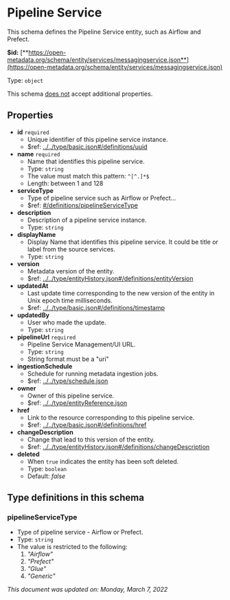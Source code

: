 # Pipeline Service

This schema defines the Pipeline Service entity, such as Airflow and Prefect.

**$id:** [**https://open-metadata.org/schema/entity/services/messagingservice.json**](https://open-metadata.org/schema/entity/services/messagingservice.json)

Type: `object`

This schema <u>does not</u> accept additional properties.

## Properties
 - **id** `required`
	 - Unique identifier of this pipeline service instance.
	 - $ref: [../../type/basic.json#/definitions/uuid](../types/basic.md#uuid)
 - **name** `required`
	 - Name that identifies this pipeline service.
	 - Type: `string`
	 - The value must match this pattern: `^[^.]*$`
	 - Length: between 1 and 128
 - **serviceType**
	 - Type of pipeline service such as Airflow or Prefect...
	 - $ref: [#/definitions/pipelineServiceType](#pipelineservicetype)
 - **description**
	 - Description of a pipeline service instance.
	 - Type: `string`
 - **displayName**
	 - Display Name that identifies this pipeline service. It could be title or label from the source services.
	 - Type: `string`
 - **version**
	 - Metadata version of the entity.
	 - $ref: [../../type/entityHistory.json#/definitions/entityVersion](../types/entityhistory.md#entityversion)
 - **updatedAt**
	 - Last update time corresponding to the new version of the entity in Unix epoch time milliseconds.
	 - $ref: [../../type/basic.json#/definitions/timestamp](../types/basic.md#timestamp)
 - **updatedBy**
	 - User who made the update.
	 - Type: `string`
 - **pipelineUrl** `required`
	 - Pipeline Service Management/UI URL.
	 - Type: `string`
	 - String format must be a "uri"
 - **ingestionSchedule**
	 - Schedule for running metadata ingestion jobs.
	 - $ref: [../../type/schedule.json](../types/schedule.md)
 - **owner**
	 - Owner of this pipeline service.
	 - $ref: [../../type/entityReference.json](../types/entityreference.md)
 - **href**
	 - Link to the resource corresponding to this pipeline service.
	 - $ref: [../../type/basic.json#/definitions/href](../types/basic.md#href)
 - **changeDescription**
	 - Change that lead to this version of the entity.
	 - $ref: [../../type/entityHistory.json#/definitions/changeDescription](../types/entityhistory.md#changedescription)
 - **deleted**
	 - When `true` indicates the entity has been soft deleted.
	 - Type: `boolean`
	 - Default: _false_


## Type definitions in this schema
### pipelineServiceType

 - Type of pipeline service - Airflow or Prefect.
 - Type: `string`
 - The value is restricted to the following: 
	 1. _"Airflow"_
	 2. _"Prefect"_
	 3. _"Glue"_
	 4. _"Generic"_




_This document was updated on: Monday, March 7, 2022_